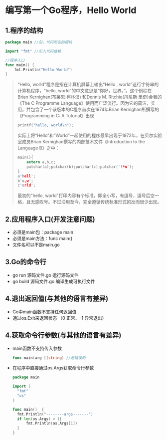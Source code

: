 # 编写第一个Go程序，Hello World

## 1.程序的结构

```go
package main //包，代码所在的模块

import "fmt" //引入代码依赖

//程序入口
func main() {
	fmt.Println("Hello World")
}
```
> “Hello, world"程序是指在计算机屏幕上输出“Hello , world”这行字符串的计算机程序，“hello, world”的中文意思是“你好，世界。”。这个例程在Brian Kernighan(布莱恩·柯林汉) 和Dennis M. Ritchie(丹尼斯·里奇)合著的《The C Programme Language》使用而广泛流行。因为它的简洁，实用，并包含了一个该版本的C程序首次在1974年Brian Kernighan所撰写的《Programming in C: A Tutorial》出现
>
> ```c
> printf("hello, world\n");
> ```
>
> 实际上将“Hello”和“World”一起使用的程序最早出现于1972年，在贝尔实验室成员Brian Kernighan撰写的内部技术文件《Introduction to the Language B》之中：
>
> ```c
> main(){
>     extern a,b,c;
>     putchar(a);putchar(b);putchar(c);putchar('!*n');
> }
> a'hell';
> b'o,w';
> c'orld';
> ```
>
> 最初的"hello, world"打印内容有个标准，即全小写，有逗号，逗号后空一格，且无感叹号。不过沿用至今，完全遵循传统标准形式的反而很少出现。

## 2.应用程序入口(开发注意问题)

- 必须是main包：package main 
- 必须是main方法：func main()
- 文件名可以不是main.go

## 3.Go的命令行

- go run 源码文件.go		运行源码文件
- go build 源码文件.go	编译生成可执行文件

## 4.退出返回值(与其他的语言有差异)

- Go中main函数不支持任何返回值
- 通过os.Exit来返回状态 （0 正常、-1 异常退出）

## 4.获取命令行参数(与其他的语言有差异)

- main函数不支持传入参数

  ```go
  func main(arg []string) //是错误的
  ```

- 在程序中直接通过os.Args获取命令行参数

  ```go
  package main
  
  import (
  	"fmt"
  	"os"
  )
  
  func main()  {
  	fmt.Println("--------args-------")
  	if len(os.Args) > 1{
  		fmt.Println(os.Args[1])
  	}
  }
  ```